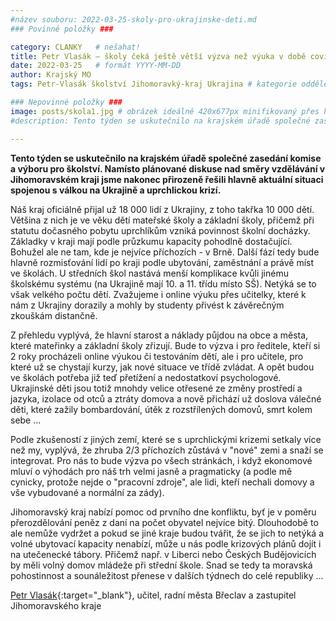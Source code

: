 ```yaml
---
#název souboru: 2022-03-25-skoly-pro-ukrajinske-deti.md
### Povinné položky ###

category: CLANKY   # nešahat!
title: Petr Vlasák – školy čeká ještě větší výzva než výuka v době covidu
date: 2022-03-25   # formát YYYY-MM-DD
author: Krajský MO
tags: Petr-Vlasák školství Jihomoravký-kraj Ukrajina # kategorie odděleny mezerami, např. volby zemědělství životní-prostředí piráti (viz https://jihomoravsky.pirati.cz/tags/)

### Nepovinné položky ###
image: posts/skola1.jpg # obrázek ideálně 420x677px minifikovaný přes https://tinypng.com/
#description: Tento týden se uskutečnilo na krajském úřadě společné zasedání komise a výboru pro školství. Namísto plánované diskuse nad směry vzdělávání v Jihomoravském kraji jsme nakonec přirozeně řešili hlavně aktuální situaci spojenou s válkou na Ukrajině a uprchlickou krizí.

---
```

**Tento týden se uskutečnilo na krajském úřadě společné zasedání komise a výboru pro školství. Namísto plánované diskuse nad směry vzdělávání v Jihomoravském kraji jsme nakonec přirozeně řešili hlavně aktuální situaci spojenou s válkou na Ukrajině a uprchlickou krizí.**

Náš kraj oficiálně přijal už 18 000 lidí z Ukrajiny, z toho takřka 10 000 dětí. Většina z nich je ve věku dětí mateřské školy a základní školy, přičemž při statutu dočasného pobytu uprchlíkům vzniká povinnost školní docházky. Základky v kraji mají podle průzkumu kapacity pohodlně dostačující. Bohužel ale ne tam, kde je nejvíce příchozích - v Brně. Další fází tedy bude hlavně rozmisťování lidí po kraji podle ubytování, zaměstnání a právě míst ve školách. U středních škol nastává menší komplikace kvůli jinému školskému systému (na Ukrajině mají 10. a 11. třídu místo SŠ). Netýká se to však velkého počtu dětí.  Zvažujeme i online výuku přes učitelky, které k nám z Ukrajiny dorazily a mohly by studenty přivést k závěrečným zkouškám distančně. 

Z přehledu vyplývá, že hlavní starost a náklady půjdou na obce a města, které mateřinky a základní školy zřizují. Bude to výzva i pro ředitele, kteří si 2 roky procházeli online výukou či testováním dětí, ale i pro učitele, pro které už se chystají kurzy, jak nové situace ve třídě zvládat. A opět budou ve školách potřeba již teď přetížení a nedostatkoví psychologové. Ukrajinské děti jsou totiž mnohdy velice otřesené ze změny prostředí a jazyka, izolace od otců a ztráty domova a nově přichází už doslova válečné děti, které zažily bombardování, útěk z rozstřílených domovů, smrt kolem sebe ... 

Podle zkušeností z jiných zemí, které se s uprchlickými krizemi setkaly více než my, vyplývá, že zhruba 2/3 příchozích zůstává v "nové" zemi a snaží se integrovat. Pro nás to bude výzva po všech stránkách, i když ekonomové mluví o výhodách pro náš trh velmi jasně a pragmaticky (a podle mě cynicky, protože nejde o "pracovní zdroje", ale lidi, kteří nechali domovy a vše vybudované a normální za zády). 

Jihomoravský kraj nabízí pomoc od prvního dne konfliktu, byť je v poměru přerozdělování peněz z daní na počet obyvatel nejvíce bitý. Dlouhodobě to ale nemůže vydržet a pokud se jiné kraje budou tvářit, že se jich to netýká a volné ubytovací kapacity nenabízí, může u nás podle krizových plánů dojít i na utečenecké tábory. Přičemž např. v Liberci nebo Českých Budějovicích by měli volný domov mládeže při střední škole. Snad se tedy ta moravská pohostinnost a sounáležitost přenese v dalších týdnech do celé republiky ...

[Petr Vlasák](https://jihomoravsky.pirati.cz/lide/petr-vlasak/){:target="_blank"}, učitel, radní města Břeclav a zastupitel Jihomoravského kraje 
